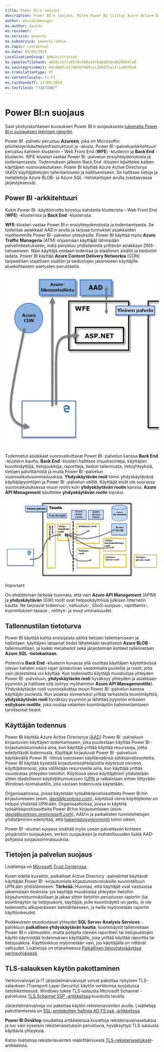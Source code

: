 ```yaml
---
title: Power BI:n suojaus
description: Power BI:n suojaus. Miten Power BI liittyy Azure Active Directory- ja muihin Azure-palveluihin. Tässä ohjeaiheessa on myös linkki yksityiskohtaiseen raporttiin.
author: davidiseminger
ms.author: davidi
ms.reviewer: ''
ms.service: powerbi
ms.subservice: powerbi-admin
ms.topic: conceptual
ms.date: 09/09/2019
LocalizationGroup: Administration
ms.openlocfilehash: e856c3afca0578c906a54f636dd58cd9208607a8
ms.sourcegitcommit: 64c860fcbf2969bf089cec358331a1fc1e0d39a8
ms.translationtype: HT
ms.contentlocale: fi-FI
ms.lasthandoff: 11/09/2019
ms.locfileid: "73873487"
---
```

# <a name="power-bi-security"></a>Power BI:n suojaus

Saat yksityiskohtaisen kuvauksen Power BI:n suojauksesta [lukemalla Power BI:n suojauksen teknisen raportin](whitepaper-powerbi-security.md).

Power BI -palvelu perustuu **Azureen**, joka on Microsoftin pilvitietojenkäsittelyinfrastruktuuri ja -alusta. Power BI -palveluarkkitehtuuri perustuu kahteen klusteriin – Web Front End (**WFE**) -klusteriin ja **Back End** -klusteriin. WFE-klusteri vastaa Power BI -palvelun ensiyhteydenotosta ja todentamisesta. Todennuksen jälkeen Back End -klusteri käsittelee kaiken käyttäjien vuorovaikutuksen. Power BI käyttää Azure Active Directorya (AAD) käyttäjätietojen tallentamiseen ja hallitsemiseen. Se hallitsee tietoja ja metatietoja Azure BLOB- ja Azure SQL -tietokantojen avulla (vastaavassa järjestyksessä).

## <a name="power-bi-architecture"></a>Power BI -arkkitehtuuri

Kukin Power BI -käyttöönotto koostuu kahdesta klusterista – Web Front End (**WFE**) -klusterista ja **Back End** -klusterista.

**WFE**-klusteri vastaa Power BI:n ensiyhteydenotosta ja todentamisesta. Se todentaa asiakkaat AAD:n avulla ja tarjoaa tunnukset asiakkaiden myöhemmille Power BI -palvelun yhteyksille. Power BI käyttää myös **Azure Traffic Manageria** (ATM) ohjaamaan käyttäjät lähimpään palvelinkeskukseen, mikä perustuu yhdistämistä yrittävän asiakkaan DNS-tietueeseen. Näin käyttäjä voidaan todentaa ja staattinen sisältö ja tiedostot ladata. Power BI käyttää **Azure Content Delivery Networkia** (CDN) tarpeellisen staattisen sisällön ja tiedostojen jakamiseen käyttäjille aluekohtaisten asetusten perusteella.

![](media/service-admin-power-bi-security/pbi_security_v2_wfe.png)

Todennetut asiakkaat vuorovaikuttavat Power BI -palvelun kanssa **Back End** -klusterin kautta. **Back End** -klusteri hallitsee visualisointeja, käyttäjien koontinäyttöjä, tietojoukkoja, raportteja, tiedon tallennusta, tietoyhteyksiä, tietojen päivittämistä ja muita Power BI -palvelun vuorovaikutusominaisuuksia. **Yhdyskäytävän rooli** toimii yhdyskäytävänä käyttäjäpyyntöjen ja Power BI -palvelun välillä. Käyttäjät eivät ole suorassa vuorovaikutuksessa muun roolin kuin **yhdyskäytävän roolin** kanssa. **Azure API Management** käsittelee **yhdyskäytävän roolin** lopuksi.

![](media/service-admin-power-bi-security/pbi_security_v2_backend_updated.png)

> [!IMPORTANT]
> On ehdottoman tärkeää huomata, että vain **Azure API Management** (APIM) ja **yhdyskäytävän** (GW) roolit ovat helppokäyttöisiä julkisen Internetin kautta. Ne tarjoavat todennus-, valtuutus-, SSoS-suojaus-, rajoittamis-, kuormituksen tasaus-, reititys- ja muut ominaisuudet.

## <a name="data-storage-security"></a>Tallennustilan tietoturva

Power BI käyttää kahta ensisijaista säilöä tietojen tallentamiseen ja hallintaan: käyttäjien lataamat tiedot lähetetään tavallisesti **Azure BLOB** -tallennustilaan, ja kaikki metatiedot sekä järjestelmän kohteet tallennetaan  **Azure SQL -tietokantaan**.

Pisteviiva **Back End** -klusterin kuvassa yllä osoittaa käyttäjien käytettävissä olevan kahden osion rajan (pisteviivan vasemmalla puolella) ja roolit, joita vain järjestelmä voi käyttää. Kun todennettu käyttäjä muodostaa yhteyden Power BI -palveluun, **yhdyskäytävän rooli** hyväksyy yhteyden ja asiakkaan pyynnön ja hallitsee sitä (siirtyy myöhemmin **Azure API Managementille**). Yhdyskäytävän rooli vuorovaikuttaa muun Power BI -palvelun kanssa käyttäjän puolesta. Kun asiakas esimerkiksi yrittää tarkastella koontinäyttöä, **yhdyskäytävän rooli** hyväksyy pyynnön ja lähettää pyynnön erikseen **esityksen roolille**, joka noutaa selaimen koontinäytön hahmontamiseen tarvitsemat tiedot.

## <a name="user-authentication"></a>Käyttäjän todennus

Power BI käyttää Azure Active Directorya ([AAD](https://azure.microsoft.com/services/active-directory/)) Power BI -palveluun kirjautuvien käyttäjien todentamiseen, joka puolestaan käyttää Power BI -kirjautumistunnuksia aina, kun käyttäjä yrittää käyttää resursseja, jotka edellyttävät todennusta. Käyttäjät kirjautuvat Power BI -palveluun käyttämällä Power BI -tilinsä luomiseen käyttämäänsä sähköpostiosoitetta; Power BI käyttää kyseistä kirjautumissähköpostia *käytössä olevana käyttäjänimenä*, joka välitetään resursseille aina, kun käyttäjä yrittää muodostaa yhteyden tietoihin. *Käytössä oleva käyttäjänimi* yhdistetään sitten *täydelliseen käyttäjätunnukseen* ([UPN](https://msdn.microsoft.com/library/windows/desktop/aa380525\(v=vs.85\).aspx) ja ratkaistaan siihen liittyvään Windows-toimialuetilin, jota vastaan todennusta käytetään.

Organisaatioissa, joissa käytetään työsähköpostiosoitteita Power BI:hin kirjautumiseen (esim. <em>david@contoso.com</em>), *käytössä oleva käyttäjänimi* on helppo yhdistää UPN:ään. Organisaatioissa, joissa ei käytetä työsähköpostiosoitteita Power BI:hin kirjautumiseen (esim. <em>david@contoso.onmicrosoft.com</em>), AAD:n ja paikallisten tunnistetietojen yhdistäminen edellyttää, että [hakemistosynkronointi](https://technet.microsoft.com/library/jj573653.aspx) toimii oikein.

Power BI -alustan suojaus sisältää myös usean palveltavan kohteen ympäristön suojauksen, verkon suojauksen ja mahdollisuuden lisätä AAD-pohjaisia suojausominaisuuksia.

## <a name="data-and-service-security"></a>Tietojen ja palvelun suojaus

Lisätietoja on [Microsoft Trust Centerissa](https://www.microsoft.com/trustcenter).

Kuten edellä kuvattiin, paikalliset Active Directory -palvelimet käyttävät käyttäjän Power BI -kirjautumista kirjautumistunnuksille suunniteltuun UPN:ään yhdistämiseen. **Tärkeää:** Huomaa, että käyttäjät ovat vastuussa jakamistaan tiedoista: jos käyttäjä muodostaa yhteyden tietoihin kirjautumistunnuksillaan ja jakaa sitten tietoihin perustuvan raportin (tai koontinäytön tai tietojoukon), käyttäjiä, joille koontinäyttö on jaettu, ei ole todennettu alkuperäiseen tietolähteeseen, ja heille myönnetään raportin käyttöoikeudet.

Poikkeuksen muodostavat yhteydet **SQL Server Analysis Services** -palveluun **paikallisen yhdyskäytävän kautta**; koontinäytöt tallennetaan Power BI:n välimuistiin, mutta pohjalla olevien raporttien tai tietojoukkojen käyttö käynnistää todennuksen käyttäjälle, joka yrittää käyttää raporttia tai tietojoukkoa. Käyttöoikeus myönnetään vain, jos käyttäjällä on riittävät valtuudet. Lisätietoja on ohjeaiheessa [Paikallinen tietoyhdyskäytävä perinpohjaisesti](service-gateway-onprem-indepth.md).

## <a name="enforcing-tls-version-usage"></a>TLS-salauksen käytön pakottaminen

Verkonvalvojat ja IT-järjestelmänvalvojat voivat pakottaa nykyisen TLS-salauksen (Transport Layer Security) käytön verkkonsa suojatussa tietoliikenteessä. Windows tukee TLS-salausta Microsoft Schannel -palvelussa [TLS Schannel SSP -artikkelissa](https://docs.microsoft.com/windows/desktop/SecAuthN/protocols-in-tls-ssl--schannel-ssp-) kuvatulla tavalla.

Järjestelmänvalvoja voi pakottaa käytön rekisteriavainten avulla. Lisätietoja pakottamisesta on [SSL-protokollien hallinta AD FS:ssä -artikkelissa](https://docs.microsoft.com/windows-server/identity/ad-fs/operations/manage-ssl-protocols-in-ad-fs). 

**Power BI Desktop** noudattaa artikkeleissa kuvattuja rekisteriavainasetuksia ja luo vain kyseisiin rekisteriasetuksiin perustuvia, hyväksyttyä TLS-salausta käyttäviä yhteyksiä.

Katso lisätietoja rekisteriavainten määrittämisestä [TLS-rekisteriasetukset](https://docs.microsoft.com/windows-server/security/tls/tls-registry-settings)-artikkelista.
